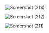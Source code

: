 ![Screenshot (213)](https://user-images.githubusercontent.com/97456472/224001047-56ce71e5-ecab-4e1e-a6bf-4c8da4de722a.png)

![Screenshot (212)](https://user-images.githubusercontent.com/97456472/224001060-15b1090f-b252-439b-a84c-fe2caa3a6e4d.png)

![Screenshot (211)](https://user-images.githubusercontent.com/97456472/224001107-cbc7630e-664a-4bee-811c-2becf62342d9.png)
